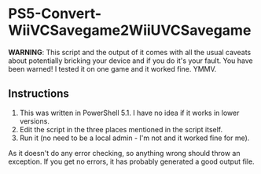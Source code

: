# PS5-Convert-WiiVCSavegame2WiiUVCSavegame
**WARNING**: This script and the output of it comes with all the usual caveats about potentially bricking your device and if you do it's your fault. You have been warned! I tested it on one game and it worked fine. YMMV.

## Instructions
1. This was written in PowerShell 5.1. I have no idea if it works in lower versions.
2. Edit the script in the three places mentioned in the script itself.
3. Run it (no need to be a local admin - I'm not and it worked fine for me).

As it doesn't do any error checking, so anything wrong should throw an exception. If you get no errors, it has probably generated a good output file.
